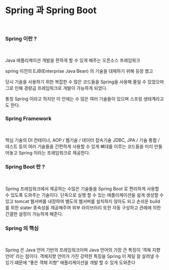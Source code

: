 # Spring 과 Spring Boot
<br/>

### Spring 이란 ?
<br/>

Java 애플리케이션 개발을 편하게 할 수 있게 해주는 오픈소스 프레임워크

spring 이전의 EJB(Enterprise Java Bean) 의 기술을 대체하기 위해 등장 했고

당시 기술을 사용하기 위한 복잡한 수 많은 코드들을 Spring을 사용해 줄일 수 있었으며 그로 인해 경량급 프레임워크로 개발이 가능하게 되었다.

통칭 Spring 이라고 하지만 이 안에는 수 많은 여러 기술들이 있으며 스프링 생태계라고도 한다.
<br/>

### Spring Framework
<br/>

핵심 기술의 DI 컨테이너, AOP / 웹기술 / 데이터 접속기술 JDBC, JPA / 기술 통합 / 테스트 등의 여러 기술들을 간편하게 사용할 수 있게 뼈대를 이루는 코드들을 미리 만들어놓고 Spring 이라는 프레임워크로 제공한다.
<br/>

### Spring Boot 란 ?
<br/>

Spring 프레임워크에서 제공하는 수많은 기술들을 Spring Boot 로 편리하게 사용할 수 있도록 도와주는 기술이다. 단독으로 실행 할 수 있는 애플리케이션을 쉽게 생성할 수 있고 tomcat 웹서버를 내장하여 별도의 웹서버를 설치하지 않아도 되고 손쉬운 build 를 위한 stater 종속성을 제공해주며 외부 라이브러리 또한 자동 구성하고 관례에 의한 간결한 설정이 가능하게 해준다.
<br/>

### Spring 의 핵심
<br/>

Spring 은 Java 언어 기반의 프레임워크이며 Java 언어의 가장 큰 특징이 ‘객체 지향 언어’ 라는 점이다. 객체지향 언어가 가진 강력한 특징을 Spring 이 제일 잘 살려낼 수 있기 떄문에 “좋은 객체 지향” 애플리케이션을 개발 할 수 있게 도와준다
